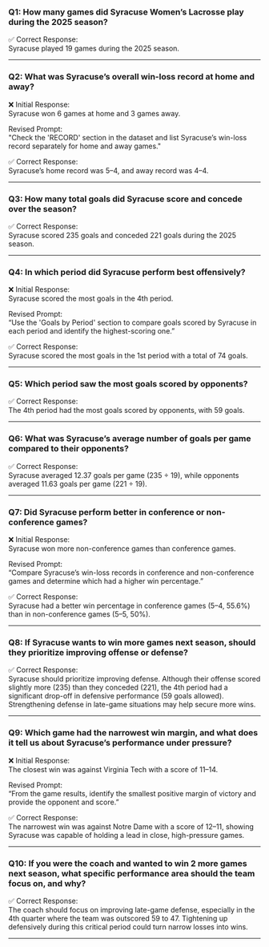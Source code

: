 
### Q1: How many games did Syracuse Women’s Lacrosse play during the 2025 season?

✅ Correct Response:  
Syracuse played 19 games during the 2025 season.

---

### Q2: What was Syracuse’s overall win-loss record at home and away?

❌ Initial Response:  
Syracuse won 6 games at home and 3 games away.

Revised Prompt:  
"Check the 'RECORD' section in the dataset and list Syracuse’s win-loss record separately for home and away games."

✅ Correct Response:  
Syracuse’s home record was 5–4, and away record was 4–4.

---

### Q3: How many total goals did Syracuse score and concede over the season?

✅ Correct Response:  
Syracuse scored 235 goals and conceded 221 goals during the 2025 season.

---

### Q4: In which period did Syracuse perform best offensively?

❌ Initial Response:  
Syracuse scored the most goals in the 4th period.

Revised Prompt:  
“Use the 'Goals by Period' section to compare goals scored by Syracuse in each period and identify the highest-scoring one.”

✅ Correct Response:  
Syracuse scored the most goals in the 1st period with a total of 74 goals.

---

### Q5: Which period saw the most goals scored by opponents?

✅ Correct Response:  
The 4th period had the most goals scored by opponents, with 59 goals.

---

### Q6: What was Syracuse’s average number of goals per game compared to their opponents?

✅ Correct Response:  
Syracuse averaged 12.37 goals per game (235 ÷ 19), while opponents averaged 11.63 goals per game (221 ÷ 19).

---

### Q7: Did Syracuse perform better in conference or non-conference games?

❌ Initial Response:  
Syracuse won more non-conference games than conference games.

Revised Prompt:  
“Compare Syracuse’s win-loss records in conference and non-conference games and determine which had a higher win percentage.”

✅ Correct Response:  
Syracuse had a better win percentage in conference games (5–4, 55.6%) than in non-conference games (5–5, 50%).

---

### Q8: If Syracuse wants to win more games next season, should they prioritize improving offense or defense?

✅ Correct Response:  
Syracuse should prioritize improving defense. Although their offense scored slightly more (235) than they conceded (221), the 4th period had a significant drop-off in defensive performance (59 goals allowed). Strengthening defense in late-game situations may help secure more wins.

---

### Q9: Which game had the narrowest win margin, and what does it tell us about Syracuse’s performance under pressure?

❌ Initial Response:  
The closest win was against Virginia Tech with a score of 11–14.

Revised Prompt:  
“From the game results, identify the smallest positive margin of victory and provide the opponent and score.”

✅ Correct Response:  
The narrowest win was against Notre Dame with a score of 12–11, showing Syracuse was capable of holding a lead in close, high-pressure games.

---

### Q10: If you were the coach and wanted to win 2 more games next season, what specific performance area should the team focus on, and why?

✅ Correct Response:  
The coach should focus on improving late-game defense, especially in the 4th quarter where the team was outscored 59 to 47. Tightening up defensively during this critical period could turn narrow losses into wins.

---
